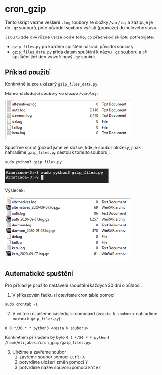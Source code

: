 # cron_gzip

Tento skript vezme veškeré `.log` soubory ze složky `/var/log` a zazipuje je do `.gz` souborů, poté původní soubory vyčistí (promaže) do nulového stavu.

Jsou tu zde dvě různé verze podle toho, co přesně od skriptu potřebujete:
- `gzip_files.py` po každém spuštění nahradí původní soubory
- `gzip_files_date.py` přidá datum spuštění k názvu `.gz` souboru a při spuštění jiný den vytvoří nový `.gz` soubor.

## Příklad použití
Konkrétně je zde ukázaný `gzip_files_date.py`.

Máme následující soubory ve složce `/var/log`:

![pred](https://github.com/elijabesu/cron_gzip/blob/master/pictures/pred-spustenim.png)

Spustíme script (pokud jsme ve složce, kde je soubor uložený, jinak nahradíme `gzip_files.py` cestou k tomuto souboru):

```
sudo python3 gzip_files.py
```

![behem](https://github.com/elijabesu/cron_gzip/blob/master/pictures/spusteni.png)

Výsledek:

![po](https://github.com/elijabesu/cron_gzip/blob/master/pictures/po-spusteni.png)

## Automatické spuštění
Pro příklad je použito nastavení spouštění každých 30 dní o půlnoci.

1. V příkazovém řádku si otevřeme cron table pomocí 

```
sudo crontab -e
```

2. V editoru napíšeme následující command (`<cesta k souboru>` nahradíme cestou k `gzip_files.py`):

```
0 0 */30 * * python3 <cesta k souboru>
```

Konkrétním příkladem by bylo `0 0 */30 * * python3 /home/elijabesu/cron_gzip/gzip_files.py`.

3. Uložíme a zavřeme soubor
    1. zavřeme soubor pomocí <kbd>Ctrl+X</kbd>
    2. potvrdíme uložení změn pomocí <kbd>Y</kbd>
    3. potvrdíme název souvoru pomocí <kbd>Enter</kbd>
